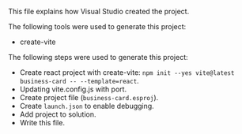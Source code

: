 This file explains how Visual Studio created the project.

The following tools were used to generate this project:
- create-vite

The following steps were used to generate this project:
- Create react project with create-vite: `npm init --yes vite@latest business-card -- --template=react`.
- Updating vite.config.js with port.
- Create project file (`business-card.esproj`).
- Create `launch.json` to enable debugging.
- Add project to solution.
- Write this file.
